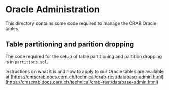 # Oracle Administration

This directory contains some code required to manage the CRAB Oracle tables.

## Table partitioning and parition dropping

The code required for the setup of table partitioning and partition dropping is in `partitions.sql`.

Instructions on what it is and how to apply to our Oracle tables are available 
at [https://cmscrab.docs.cern.ch/technical/crab-rest/database-admin.html](https://cmscrab.docs.cern.ch/technical/crab-rest/database-admin.html)


